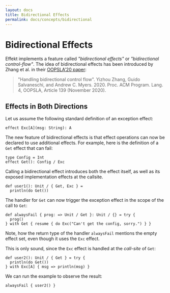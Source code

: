 ```yaml
---
layout: docs
title: Bidirectional Effects
permalink: docs/concepts/bidirectional
---
```


# Bidirectional Effects

Effekt implements a feature called _"bidirectional effects"_ or
_"bidirectional control-flow"_. The idea of bidirectional effects has been
introduced by Zhang et al. in their [OOPSLA'20 paper](https://dl.acm.org/doi/10.1145/3428207):

> "Handling bidirectional control flow".
> Yizhou Zhang, Guido Salvaneschi, and Andrew C. Myers. 2020.
> Proc. ACM Program. Lang. 4, OOPSLA, Article 139 (November 2020).

## Effects in Both Directions
Let us assume the following standard definition of an exception effect:
```effekt
effect Exc[A](msg: String): A
```
The new feature of bidirectional effects is that effect operations can now be
declared to use additional effects. For example, here is the definition of a
`Get` effect that can fail:
```effekt
type Config = Int
effect Get(): Config / Exc
```
Calling a bidirectional effect introduces both the effect itself, as well as
its exposed implementation effects at the callsite.
```effekt
def user1(): Unit / { Get, Exc } =
  println(do Get())
```
The handler for `Get` can now trigger the exception effect in the scope of the
call to `Get`:

```effekt
def alwaysFail { prog: => Unit / Get }: Unit / {} = try {
  prog()
} with Get { resume { do Exc("Can't get the config, sorry.") } }
```
Note, how the return type of the handler `alwaysFail` mentions the empty effect
set, even though it uses the `Exc` effect.

This is only sound, since the `Exc` effect is handled at the _call-site_ of
`Get`:

```effekt
def user2(): Unit / { Get } = try {
  println(do Get())
} with Exc[A] { msg => println(msg) }
```
We can run the example to observe the result:
```effekt:repl
alwaysFail { user2() }
```
